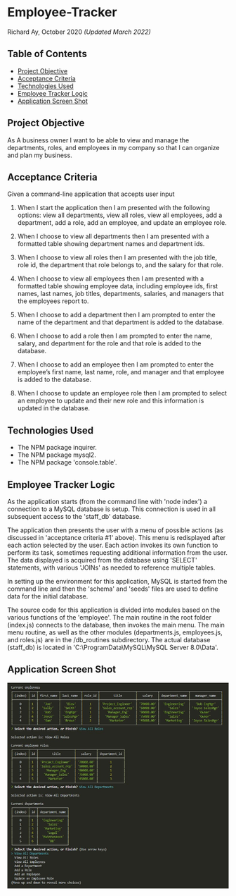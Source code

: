 # Employee-Tracker

Richard Ay, October 2020 *(Updated March 2022)*

## Table of Contents
* [Project Objective](#project-objective)
* [Acceptance Criteria](#acceptance-criteria)
* [Technologies Used](#technologies-used)
* [Employee Tracker Logic](#employee-tracker-logic)
* [Application Screen Shot](#application-screen-shot)


## Project Objective
As A business owner I want to be able to view and manage the departments, roles, and employees in my company
so that I can organize and plan my business.

## Acceptance Criteria
Given a command-line application that accepts user input

1) When I start the application then I am presented with the following options: view all departments, view all roles, view all employees, add a department, add a role, add an employee, and update an employee role.

2) When I choose to view all departments then I am presented with a formatted table showing department names and department ids.

3) When I choose to view all roles then I am presented with the job title, role id, the department that role belongs to, and the salary for that role.

4) When I choose to view all employees then I am presented with a formatted table showing employee data, including employee ids, first names, last names, job titles, departments, salaries, and managers that the employees report to.

5) When I choose to add a department then I am prompted to enter the name of the department and that department is added to the database.

6) When I choose to add a role then I am prompted to enter the name, salary, and department for the role and that role is added to the database.

7) When I choose to add an employee then I am prompted to enter the employee’s first name, last name, role, and manager and that employee is added to the database.

8) When I choose to update an employee role then I am prompted to select an employee to update and their new role and this information is updated in the database.

## Technologies Used
* The NPM package inquirer.
* The NPM package mysql2.
* The NPM package 'console.table'.

## Employee Tracker Logic
As the application starts (from the command line with 'node index') a connection to a MySQL database is setup.  This connection is used in all subsequent access to the 'staff_db' database.

The application then presents the user with a menu of possible actions (as discussed in 'acceptance criteria #1' above).  This menu is redisplayed after each action selected by the user.  Each action invokes its own function to perform its task, sometimes requesting additional information from the user.  The data displayed is acquired from the database using 'SELECT' statements, with various 'JOINs' as needed to reference multiple tables.

In setting up the environment for this application, MySQL is started from the command line and then the 'schema' and 'seeds' files are used to define data for the initial database.  

The source code for this application is divided into modules based on the various functions of the 'employee'.  The main routine in the root folder (index.js) connects to the database, then invokes the main menu.  The main menu routine, as well as the other modules (departments.js, employees.js, and roles.js) are in the /db_routines subdirectory.  The actual database (staff_db) is located in 'C:\ProgramData\MySQL\MySQL Server 8.0\Data'.


## Application Screen Shot
![Employee-Tracker Image](./screen-capture.jpg)